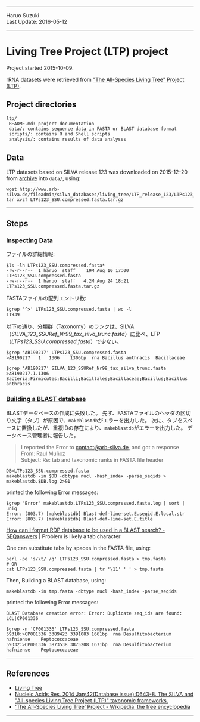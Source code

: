 ----------

Haruo Suzuki  
Last Update: 2016-05-12  

----------

# Living Tree Project (LTP) project
Project started 2015-10-09.

rRNA datasets were retrieved from ["The All-Species Living Tree" Project (LTP)](http://www.arb-silva.de/projects/living-tree/).

## Project directories

    ltp/
     README.md: project documentation 
     data/: contains sequence data in FASTA or BLAST database format
     scripts/: contains R and Shell scripts
     analysis/: contains results of data analyses

## Data
LTP datasets based on SILVA release 123 was downloaded on 2015-12-20 from [archive](http://www.arb-silva.de/no_cache/download/archive/living_tree/LTP_release_123/) into `data/`, using:

    wget http://www.arb-silva.de/fileadmin/silva_databases/living_tree/LTP_release_123/LTPs123_SSU.compressed.fasta.tar.gz
    tar xvzf LTPs123_SSU.compressed.fasta.tar.gz 

----------

## Steps

### Inspecting Data

ファイルの詳細情報:  

    $ls -lh LTPs123_SSU.compressed.fasta*
    -rw-r--r--  1 haruo  staff    19M Aug 10 17:00 LTPs123_SSU.compressed.fasta
    -rw-r--r--  1 haruo  staff   4.2M Aug 24 18:21 LTPs123_SSU.compressed.fasta.tar.gz

FASTAファイルの配列エントリ数:  

    $grep '^>' LTPs123_SSU.compressed.fasta | wc -l
    11939

以下の通り、分類群（Taxonomy）のランクは、SILVA（*SILVA_123_SSURef_Nr99_tax_silva_trunc.fasta*）に比べ、LTP（*LTPs123_SSU.compressed.fasta*）で少ない。

    $grep 'AB190217' LTPs123_SSU.compressed.fasta
    >AB190217	1	1306	1306bp	rna	Bacillus anthracis	Bacillaceae

    $grep 'AB190217' SILVA_123_SSURef_Nr99_tax_silva_trunc.fasta
    >AB190217.1.1306 Bacteria;Firmicutes;Bacilli;Bacillales;Bacillaceae;Bacillus;Bacillus anthracis

### [Building a BLAST database](http://www.ncbi.nlm.nih.gov/books/NBK279688/)

BLASTデータベースの作成に失敗した。
先ず、FASTAファイルのヘッダの区切り文字（タブ）が原因で、`makeblastdb`がエラーを出力した。
次に、タブをスペースに置換したが、重複IDの存在により、`makeblastdb`がエラーを出力した。
データベース管理者に報告した。

> I reported the Error to <contact@arb-silva.de>, and got a response  
From: Raul Muñoz   
Subject: Re: tab and taxonomic ranks in FASTA file header  

    DB=LTPs123_SSU.compressed.fasta
    makeblastdb -in $DB -dbtype nucl -hash_index -parse_seqids > makeblastdb.$DB.log 2>&1

printed the following Error messages:

    $grep "Error" makeblastdb.LTPs123_SSU.compressed.fasta.log | sort | uniq
    Error: (803.7) [makeblastdb] Blast-def-line-set.E.seqid.E.local.str
    Error: (803.7) [makeblastdb] Blast-def-line-set.E.title

[How can I format RDP database to be used in a BLAST search? - SEQanswers](http://seqanswers.com/forums/showthread.php?t=44700) | Problem is likely a tab character

One can substitute tabs by spaces in the FASTA file, using:  

    perl -pe 's/\t/ /g' LTPs123_SSU.compressed.fasta > tmp.fasta
    # OR
    cat LTPs123_SSU.compressed.fasta | tr '\11' ' ' > tmp.fasta

Then, Building a BLAST database, using:

    makeblastdb -in tmp.fasta -dbtype nucl -hash_index -parse_seqids

printed the following Error messages:

    BLAST Database creation error: Error: Duplicate seq_ids are found: 
    LCL|CP001336

    $grep -n 'CP001336' LTPs123_SSU.compressed.fasta
    59310:>CP001336	3389423	3391083	1661bp	rna	Desulfitobacterium hafniense	Peptococcaceae
    59332:>CP001336	3873538	3875208	1671bp	rna	Desulfitobacterium hafniense	Peptococcaceae

----------

## References
- [Living Tree](http://www.arb-silva.de/projects/living-tree/)
- [Nucleic Acids Res. 2014 Jan;42(Database issue):D643-8. The SILVA and "All-species Living Tree Project (LTP)" taxonomic frameworks.](http://www.ncbi.nlm.nih.gov/pubmed/24293649)
- ['The All-Species Living Tree' Project - Wikipedia, the free encyclopedia](https://en.wikipedia.org/wiki/%27The_All-Species_Living_Tree%27_Project)

----------

